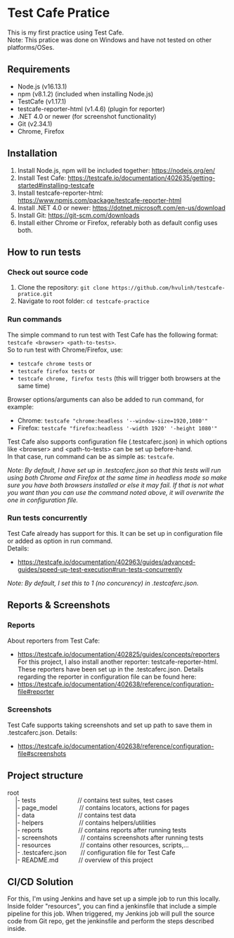 # Test Cafe Pratice

This is my first practice using Test Cafe.  
Note: This pratice was done on Windows and have not tested on other platforms/OSes.

## Requirements

- Node.js (v16.13.1)
- npm (v8.1.2) (included when installing Node.js)
- TestCafe (v1.17.1)
- testcafe-reporter-html (v1.4.6) (plugin for reporter)
- .NET 4.0 or newer (for screenshot functionality)
- Git (v2.34.1)
- Chrome, Firefox

## Installation

1. Install Node.js, npm will be included together: https://nodejs.org/en/
2. Install Test Cafe: https://testcafe.io/documentation/402635/getting-started#installing-testcafe
3. Install testcafe-reporter-html: https://www.npmjs.com/package/testcafe-reporter-html
4. Install .NET 4.0 or newer: https://dotnet.microsoft.com/en-us/download
5. Install Git: https://git-scm.com/downloads
6. Install either Chrome or Firefox, referably both as default config uses both.

## How to run tests

### Check out source code

1. Clone the repository: `git clone https://github.com/hvulinh/testcafe-pratice.git`
2. Navigate to root folder: `cd testcafe-practice`

### Run commands

The simple command to run test with Test Cafe has the following format: `testcafe <browser> <path-to-tests>`.  
So to run test with Chrome/Firefox, use:
- `testcafe chrome tests` or
- `testcafe firefox tests` or
- `testcafe chrome, firefox tests` (this will trigger both browsers at the same time)  

Browser options/arguments can also be added to run command, for example:
- Chrome: `testcafe "chrome:headless '--window-size=1920,1080'"`
- Firefox: `testcafe "firefox:headless '-width 1920' '-height 1080'"`

Test Cafe also supports configuration file (.testcaferc.json) in which options like \<browser\> and \<path-to-tests\> can be set up before-hand.  
In that case, run command can be as simple as: `testcafe`.  

*Note: By default, I have set up in .testcaferc.json so that this tests will run using both Chrome and Firefox at the same time in headless mode so make sure you have both browsers installed or else it may fail. If that is not what you want than you can use the command noted above, it will overwrite the one in configuration file.*

### Run tests concurrently

Test Cafe already has support for this. It can be set up in configuration file or added as option in run command.  
Details:
- https://testcafe.io/documentation/402963/guides/advanced-guides/speed-up-test-execution#run-tests-concurrently

*Note: By default, I set this to 1 (no concurency) in .testcaferc.json.*

## Reports & Screenshots

### Reports

About reporters from Test Cafe:
- https://testcafe.io/documentation/402825/guides/concepts/reporters
For this project, I also install another reporter: testcafe-reporter-html.  
These reporters have been set up in the .testcaferc.json. Details regarding the reporter in configuration file can be found here:
- https://testcafe.io/documentation/402638/reference/configuration-file#reporter 

### Screenshots

Test Cafe supports taking screenshots and set up path to save them in .testcaferc.json. Details:
- https://testcafe.io/documentation/402638/reference/configuration-file#screenshots

## Project structure

root  
&emsp; |- tests               &emsp;&emsp;&emsp;&emsp;&emsp;&emsp;&ensp;// contains test suites, test cases  
&emsp; |- page_model          &emsp;&emsp;&emsp;&nbsp;// contains locators, actions for pages  
&emsp; |- data                &emsp;&emsp;&emsp;&emsp;&emsp;&emsp;&ensp;&nbsp;// contains test data  
&emsp; |- helpers             &emsp;&emsp;&emsp;&emsp;&emsp;&ensp;// contains helpers/utilities  
&emsp; |- reports             &emsp;&emsp;&emsp;&emsp;&emsp;&ensp;// contains reports after running tests  
&emsp; |- screenshots         &emsp;&emsp;&emsp;&ensp;// contains screenshots after running tests  
&emsp; |- resources           &emsp;&emsp;&emsp;&emsp;&ensp;// contains other resources, scripts,...  
&emsp; |- .testcaferc.json    &emsp;&emsp;// configuration file for Test Cafe  
&emsp; |- README.md           &emsp;&emsp;&ensp;&ensp;// overview of this project

## CI/CD Solution

For this, I'm using Jenkins and have set up a simple job to run this locally.  
Inside folder "resources", you can find a jenkinsfile that include a simple pipeline for this job. When triggered, my Jenkins job will pull the source code from Git repo, get the jenkinsfile and perform the steps described inside.
